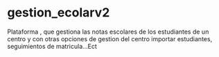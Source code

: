 # gestion_ecolarv2
Plataforma , que gestiona las notas escolares de los estudiantes de un centro y con otras opciones de gestion del centro
importar estudiantes, seguimientos de matricula...Ect
